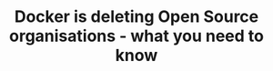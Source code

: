 ---
title: "Docker is deleting Open Source organisations - what you need to know"
tags: ["Docker", "Open Source", "Notable Articles"]
cite:
    name: Alex Ellis
    href: https://blog.alexellis.io/docker-is-deleting-open-source-images/
---